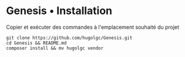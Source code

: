 # Genesis • Installation 


Copier et exécuter des commandes à l'emplacement souhaité du projet

```
git clone https://github.com/hugolgc/Genesis.git
cd Genesis && README.md
composer install && mv hugolgc vendor
```
